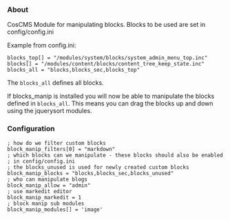 ### About

CosCMS Module for manipulating blocks. Blocks to be used 
are set in config/config.ini

Example from config.ini: 

    blocks_top[] = "/modules/system/blocks/system_admin_menu_top.inc"
    blocks[] = "/modules/content/blocks/content_tree_keep_state.inc"
    blocks_all = "blocks,blocks_sec,blocks_top"
 
The `blocks_all` defines all blocks.

If blocks_manip is installed you will now be able to manipulate the blocks
defined in `blocks_all`. This means you can drag the blocks up and down
using the jquerysort modules.

### Configuration

    ; how do we filter custom blocks
    block_manip_filters[0] = "markdown"
    ; which blocks can we manipulate - these blocks should also be enabled 
    ; in config/config.ini
    ; the blocks_unused is used for newly created custom blocks
    block_manip_blocks = "blocks,blocks_sec,blocks_unused"
    ; who can manipulate blogs
    block_manip_allow = "admin"
    ; use markedit editor
    block_manip_markedit = 1
    ; block manip sub modules
    block_manip_modules[] = 'image'

